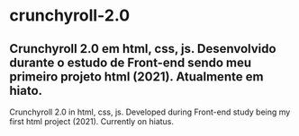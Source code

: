 # crunchyroll-2.0
Crunchyroll 2.0 em html, css, js.
Desenvolvido durante o estudo de Front-end sendo meu primeiro projeto html (2021).
Atualmente em hiato.
----------------------------------------------------------------------------------
Crunchyroll 2.0 in html, css, js.
Developed during Front-end study being my first html project (2021).
Currently on hiatus.

